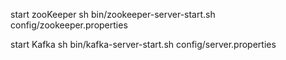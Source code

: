 

start zooKeeper
sh bin/zookeeper-server-start.sh config/zookeeper.properties


start Kafka
sh bin/kafka-server-start.sh config/server.properties

